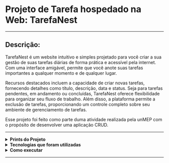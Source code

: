 # Projeto de Tarefa hospedado na Web: TarefaNest
---
## Descrição:

TarefaNest é um website intuitivo e simples projetado para você criar a sua gestão de suas tarefas diárias de forma prática e acessível pela internet. Com uma interface amigável, permite que você anote suas tarefas importantes a qualquer momento e de qualquer lugar.

Recursos destacados incluem a capacidade de criar novas tarefas, fornecendo detalhes como título, descrição, data e status. Seja para tarefas pendentes, em andamento ou concluídas, TarefaNest oferece flexibilidade para organizar seu fluxo de trabalho. Além disso, a plataforma permite a exclusão de tarefas, proporcionando um controle completo sobre seu ambiente de gerenciamento de tarefas.

Esse projeto foi feito como parte duma atividade realizada pela unMEP com o propósito de desenvolver uma aplicação CRUD. 

---

<details>
  <summary> <b> Prints do Projeto </b> </summary>
<p>

Página home:

![Web 1](https://github.com/Dom-Luiz-III/projeto_unmep/blob/main/papelada/prints/home.png)


</p>
</details>

<details>
  <summary> <b> Tecnologias que foram utilizadas </b> </summary>
<p>

- Python para Back End
- HTML - CSS para Front
- Django para CRUD, integração e criação de sites
- Bootstrap como framework Front End
- SQlite como linguagem de Banco de Dados

</p>
</details>

<details>
  <summary> <b> Como executar </b> </summary>
<p>

Instale o Python pelo computador e alguma IDE para usá-lo (pode ser o PyCharm ou VS Code), acessando o terminal Python, instale esses programas através do comando "pip install" e o nome dele:

- Django
- gunicorn
- pytz
- sqlparse
- whitenoise

Com tudo instalado, execute o comando "python manage.py runserver" pelo terminal python, se tudo der certo ele vai criar algo como "Starting development server at http://127.0.0.1:7000/" e com o link HTTP você consegue acessar o site.

</p>
</details>

---
